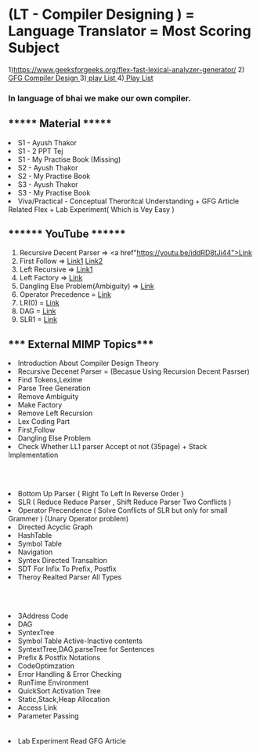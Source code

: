 <h1>(LT - Compiler Designing ) = Language Translator = Most Scoring Subject</h1>

1)<a href="https://www.geeksforgeeks.org/flex-fast-lexical-analyzer-generator/">https://www.geeksforgeeks.org/flex-fast-lexical-analyzer-generator/</a>
2)<a href="https://www.geeksforgeeks.org/compiler-design-tutorials/?ref=lbp"> GFG Compiler Design </a>
3)<a href="https://youtube.com/playlist?list=PLxCzCOWd7aiEKtKSIHYusizkESC42diyc"> play List </a>
4)<a href="https://www.youtube.com/watch?v=gR1FnnNzMvk&list=PLPIwNooIb9vh9l2_rk2OGAWYcA9b8X9Y5">  Play List </a>

<h3>In language of bhai we make our own compiler.<h3>


<h2>***** Material *****</h2>

<li>S1 - Ayush Thakor 
<li>S1 - 2 PPT Tej
<li>S1 - My Practise Book (Missing)
<li>S2 - Ayush Thakor
<li>S2 - My Practise Book
<li>S3 - Ayush Thakor
<li>S3 - My Practise Book
<li>Viva/Practical - Conceptual Theroritcal Understanding + GFG Article Related Flex + Lab Experiment( Which is Vey Easy )


<h2>****** YouTube ******</h2>


1) Recursive Decent Parser => <a href"https://youtu.be/iddRD8tJi44">Link</a>
2) First Follow => <a href="https://youtu.be/oOCromcWnfc">Link1</a>          <a href="https://youtu.be/v_wvcuJ6mGY">Link2</a>
3) Left Recursive => <a href="https://youtu.be/IfKzzcOtkmA">Link1</a>
4) Left Factory => <a href="https://youtu.be/hAk_bYEzGdo">Link</a>
5) Dangling Else Problem(Ambiguity) => <a href="https://youtu.be/X-7gPMZywSQ">Link</a>
6) Operator Precedence = <a href="https://youtu.be/7K2U4Otqhpk">Link</a>
7) LR(0) = <a href="https://youtu.be/MCZ8FPZ7blY">Link</a> 
8) DAG = <a href="https://youtu.be/-ytaiHWWsAA">Link</a>
9) SLR1 = <a href="https://youtu.be/d2HBvYAOSwU">Link</a>

<h2>*** External MIMP Topics***	</h2>

 <div> 
<li>Introduction About Compiler Design Theory</li>
<li>Recursive Decenet Parser =  (Becasue Using Recursion Decent Pasrser)</li>
<li>Find Tokens,Lexime</li>
<li>Parse Tree Generation</li>
<li>Remove Ambiguity</li>
<li>Make Factory</li>
<li>Remove Left Recursion</li>
<li>Lex Coding Part</li>
<li>First,Follow</li>
<li>Dangling Else Problem</li>
<li>Check Whether LL1 parser Accept ot not (35page) + Stack Implementation </li>
</div>
   
</br></br>
<div>
<li>Bottom Up Parser { Right To Left In Reverse Order }	</li>
<li>SLR ( Reduce Reduce Parser , Shift Reduce Parser Two Conflicts )</li>
<li>Operator Precendence ( Solve Conflicts of SLR but only for small Grammer ) (Unary Operator problem)</li>
<li>Directed Acyclic Graph</li>
<li>HashTable</li>
<li>Symbol Table</li>
<li>Navigation</li>
<li>Syntex Directed Transaltion</li>
<li>SDT For Infix To Prefix, Postfix</li>
<li>Theroy Realted Parser All Types</li>
 </div>

</br></br>
<div>
<li>3Address Code</li>
<li>DAG</li>
<li>SyntexTree</li>
<li>Symbol Table Active-Inactive contents</li>
<li>SyntextTree,DAG,parseTree for Sentences</li>
<li>Prefix & Postfix Notations</li>
<li>CodeOptimzation</li>
<li>Error Handling & Error Checking</li>
<li>RunTime Environment </li>
<li>QuickSort Activation Tree</li>
<li>Static,Stack,Heap Allocation</li>
<li>Access Link</li>
<li>Parameter Passing</li>
</div>
</br></br>
<li>Lab Experiment Read GFG Article </li>
